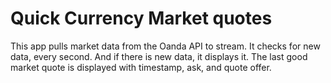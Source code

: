 # Quick Currency Market quotes

This app pulls market data from the Oanda API to stream. It checks for new data, every second. And if there is new data, it displays it. The last good market quote is displayed with timestamp, ask, and quote offer.
